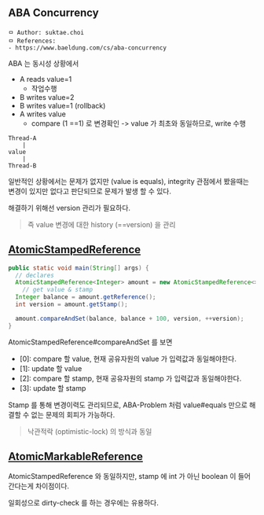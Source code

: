 ## ABA Concurrency

```
ㅁ Author: suktae.choi
ㅁ References:
- https://www.baeldung.com/cs/aba-concurrency
```

ABA 는 동시성 상황에서

- A reads value=1
  - 작업수행
- B writes value=2
- B writes value=1 (rollback)
- A writes value
  - compare (1 ==1) 로 변경확인 -> value 가 최초와 동일하므로, write 수행

```
Thread-A
	|	
value
	|
Thread-B
```

일반적인 상황에서는 문제가 없지만 (value is equals), integrity 관점에서 봤을때는 변경이 있지만 없다고 판단되므로 문제가 발생 할 수 있다.

해결하기 위해선 version 관리가 필요하다.

> 즉 value 변경에 대한 history (==version) 을 관리

## [AtomicStampedReference](https://www.baeldung.com/java-atomicstampedreference)

```java
public static void main(String[] args) {
  // declares
  AtomicStampedReference<Integer> amount = new AtomicStampedReference<>(10, 0);
	// get value & stamp
  Integer balance = amount.getReference();
  int version = amount.getStamp();

  amount.compareAndSet(balance, balance + 100, version, ++version);
}
```

AtomicStampedReference#compareAndSet 를 보면 

- [0]: compare 할 value, 현재 공유자원의 value 가 입력값과 동일해야한다.
- [1]: update 할 value
- [2]: compare 할 stamp, 현재 공유자원의 stamp 가 입력값과 동일해야한다.
- [3]: update 할 stamp

Stamp 를 통해 변경이력도 관리되므로, ABA-Problem 처럼 value#equals 만으로 해결할 수 없는 문제의 회피가 가능하다.

> 낙관적락 (optimistic-lock) 의 방식과 동일

## [AtomicMarkableReference](https://www.baeldung.com/java-atomicmarkablereference)

AtomicStampedReference 와 동일하지만, stamp 에 int 가 아닌 boolean 이 들어간다는게 차이점이다.

일회성으로 dirty-check 를 하는 경우에는 유용하다.




